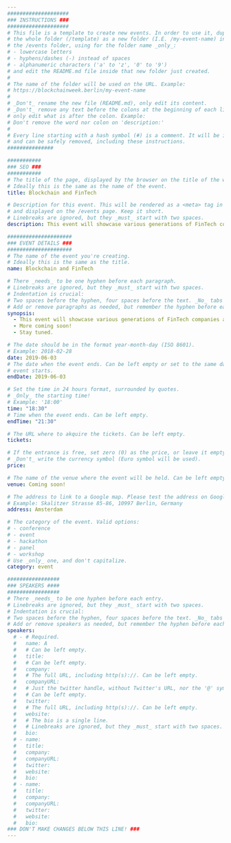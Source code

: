 ```yaml
---
####################
### INSTRUCTIONS ###
####################
# This file is a template to create new events. In order to use it, duplicate
# the whole folder (/template) as a new folder (I.E. /my-event-name) inside of
# the /events folder, using for the folder name _only_:
# - lowercase letters
# - hyphens/dashes (-) instead of spaces
# - alphanumeric characters ('a' to 'z', '0' to '9')
# and edit the README.md file inside that new folder just created.
#
# The name of the folder will be used on the URL. Example:
# https://blockchainweek.berlin/my-event-name
#
# _Don't_ rename the new file (README.md), only edit its content.
# _Don't_ remove any text before the colons at the beginning of each line,
# only edit what is after the colon. Example:
# Don't remove the word nor colon on 'description:'
#
# Every line starting with a hash symbol (#) is a comment. It will be ignored
# and can be safely removed, including these instructions.
###############

###########
### SEO ###
###########
# The title of the page, displayed by the browser on the title of the window.
# Ideally this is the same as the name of the event.
title: Blockchain and FinTech

# Description for this event. This will be rendered as a <meta> tag in the HTML,
# and displayed on the /events page. Keep it short.
# Linebreaks are ignored, but they _must_ start with two spaces.
description: This event will showcase various generations of FinTech companies and discuss how Blockchain technology is disrupting the financial industry (or not).

#####################
### EVENT DETAILS ###
#####################
# The name of the event you're creating.
# Ideally this is the same as the title.
name: Blockchain and FinTech

# There _needs_ to be one hyphen before each paragraph.
# Linebreaks are ignored, but they _must_ start with two spaces.
# Indentation is crucial:
# Two spaces before the hyphen, four spaces before the text. _No_ tabs allowed.
# Add or remove paragraphs as needed, but remember the hyphen before each entry.
synopsis:
  - This event will showcase various generations of FinTech companies and discuss how Blockchain technology is disrupting the financial industry (or not).
  - More coming soon!
  - Stay tuned.

# The date should be in the format year-month-day (ISO 8601).
# Example: 2018-02-28
date: 2019-06-03
# The date when the event ends. Can be left empty or set to the same day the
# event starts.
endDate: 2019-06-03

# Set the time in 24 hours format, surrounded by quotes.
# _Only_ the starting time!
# Example: '18:00'
time: "18:30"
# Time when the event ends. Can be left empty.
endTime: "21:30"

# The URL where to akquire the tickets. Can be left empty.
tickets:

# If the entrance is free, set zero (0) as the price, or leave it empty.
# _Don't_ write the currency symbol (Euro symbol will be used).
price:

# The name of the venue where the event will be held. Can be left empty.
venue: Coming soon!

# The address to link to a Google map. Please test the address on Google Maps.
# Example: Skalitzer Strasse 85-86, 10997 Berlin, Germany
address: Amsterdam

# The category of the event. Valid options:
# - conference
# - event
# - hackathon
# - panel
# - workshop
# Use _only_ one, and don't capitalize.
category: event

#################
### SPEAKERS ####
#################
# There _needs_ to be one hyphen before each entry.
# Linebreaks are ignored, but they _must_ start with two spaces.
# Indentation is crucial:
# Two spaces before the hyphen, four spaces before the text. _No_ tabs allowed.
# Add or remove speakers as needed, but remember the hyphen before each entry.
speakers:
  # - # Required.
  #   name: A
  #   # Can be left empty.
  #   title:
  #   # Can be left empty.
  #   company:
  #   # The full URL, including http(s)://. Can be left empty.
  #   companyURL:
  #   # Just the twitter handle, without Twitter's URL, nor the '@' symbol.
  #   # Can be left empty.
  #   twitter:
  #   # The full URL, including http(s)://. Can be left empty.
  #   website:
  #   # The bio is a single line.
  #   # Linebreaks are ignored, but they _must_ start with two spaces.
  #   bio:
  # - name:
  #   title:
  #   company:
  #   companyURL:
  #   twitter:
  #   website:
  #   bio:
  # - name:
  #   title:
  #   company:
  #   companyURL:
  #   twitter:
  #   website:
  #   bio:
### DON'T MAKE CHANGES BELOW THIS LINE! ###
---
```


<!-- ### DON'T MAKE CHANGES BELOW THIS LINE! ### -->

<Event-Content/>
